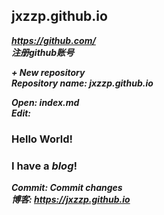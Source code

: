## jxzzp.github.io
***https://github.com/***  
***注册github账号***  

***+ New repository***  
***Repository name: jxzzp.github.io***  

***Open: index.md***  
***Edit:***  

### Hello World!  
### I have a *blog*!  

***Commit: Commit changes***  
***博客: https://jxzzp.github.io***  
